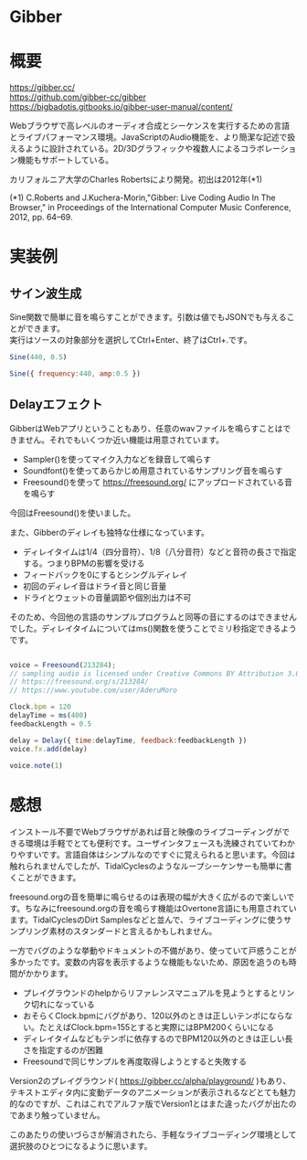 Gibber
===

# 概要

https://gibber.cc/  
https://github.com/gibber-cc/gibber  
https://bigbadotis.gitbooks.io/gibber-user-manual/content/

Webブラウザで高レベルのオーディオ合成とシーケンスを実行するための言語とライブパフォーマンス環境。JavaScriptのAudio機能を、より簡潔な記述で扱えるように設計されている。2D/3Dグラフィックや複数人によるコラボレーション機能もサポートしている。

カリフォルニア大学のCharles Robertsにより開発。初出は2012年(*1)

(*1) C.Roberts and J.Kuchera-Morin,"Gibber: Live Coding Audio In The Browser," in Proceedings of the International Computer Music Conference, 2012, pp. 64–69.

# 実装例

## サイン波生成

Sine関数で簡単に音を鳴らすことができます。引数は値でもJSONでも与えることができます。  
実行はソースの対象部分を選択してCtrl+Enter、終了はCtrl+.です。

```JavaScript
Sine(440, 0.5)

Sine({ frequency:440, amp:0.5 })
```

## Delayエフェクト

GibberはWebアプリということもあり、任意のwavファイルを鳴らすことはできません。それでもいくつか近い機能は用意されています。

* Sampler()を使ってマイク入力などを録音して鳴らす
* Soundfont()を使ってあらかじめ用意されているサンプリング音を鳴らす
* Freesound()を使って https://freesound.org/ にアップロードされている音を鳴らす

今回はFreesound()を使いました。

また、Gibberのディレイも独特な仕様になっています。

* ディレイタイムは1/4（四分音符）、1/8（八分音符）などと音符の長さで指定する。つまりBPMの影響を受ける
* フィードバックを0にするとシングルディレイ
* 初回のディレイ音はドライ音と同じ音量
* ドライとウェットの音量調節や個別出力は不可

そのため、今回他の言語のサンプルプログラムと同等の音にするのはできませんでした。ディレイタイムについてはms()関数を使うことでミリ秒指定できるようです。

```JavaScript

voice = Freesound(213284);
// sampling audio is licensed under Creative Commons BY Attribution 3.0 AderuMoro.
// https://freesound.org/s/213284/
// https://www.youtube.com/user/AderuMoro

Clock.bpm = 120
delayTime = ms(400)
feedbackLength = 0.5

delay = Delay({ time:delayTime, feedback:feedbackLength })
voice.fx.add(delay)

voice.note(1)
```

# 感想

インストール不要でWebブラウザがあれば音と映像のライブコーディングができる環境は手軽でとても便利です。ユーザインタフェースも洗練されていてわかりやすいです。言語自体はシンプルなのですぐに覚えられると思います。今回は触れられませんでしたが、TidalCyclesのようなループシーケンサーも簡単に書くことができます。

freesound.orgの音を簡単に鳴らせるのは表現の幅が大きく広がるので楽しいです。ちなみにfreesound.orgの音を鳴らす機能はOvertone言語にも用意されています。TidalCyclesのDirt Samplesなどと並んで、ライブコーディングに使うサンプリング素材のスタンダードと言えるかもしれません。

一方でバグのような挙動やドキュメントの不備があり、使っていて戸惑うことが多かったです。変数の内容を表示するような機能もないため、原因を追うのも時間がかかります。

* プレイグラウンドのhelpからリファレンスマニュアルを見ようとするとリンク切れになっている
* おそらくClock.bpmにバグがあり、120以外のときは正しいテンポにならない。たとえばClock.bpm=155とすると実際にはBPM200くらいになる
* ディレイタイムなどもテンポに依存するのでBPM120以外のときは正しい長さを指定するのが困難
* Freesoundで同じサンプルを再度取得しようとすると失敗する

Version2のプレイグラウンド( https://gibber.cc/alpha/playground/ )もあり、テキストエディタ内に変動データのアニメーションが表示されるなどとても魅力的なのですが、これはこれでアルファ版でVersion1とはまた違ったバグが出たのであまり触っていません。

このあたりの使いづらさが解消されたら、手軽なライブコーディング環境として選択肢のひとつになるように思います。

